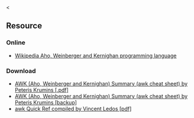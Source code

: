&lt;

Resource
--------

### Online

-   [Wikipedia Aho, Weinberger and Kernighan programming language](http://en.wikipedia.org/wiki/AWK_(programming_language))

### Download

-   [AWK (Aho, Weinberger and Kernighan) Summary (awk cheat sheet) by Peteris Krumins \[.pdf\]](http://www.catonmat.net/blog/awk-nawk-and-gawk-cheat-sheet/ "AWK (Aho, Weinberger and Kernighan) Summary (awk cheat sheet) by Peteris Krumins [.pdf] Cheat Sheet")
-   [AWK (Aho, Weinberger and Kernighan) Summary (awk cheat sheet) by Peteris Krumins \[backup\]](static/cs/awk.cheat.sheet.pdf "AWK (Aho, Weinberger and Kernighan) Summary (awk cheat sheet) by Peteris Krumins [backup] Cheat Sheet")
-   [awk Quick Ref compiled by Vincent Ledos \[pdf\]](static/cs/awk_quickref.pdf "awk Quick Ref compiled by Vincent Ledos [pdf] Cheat Sheet")
